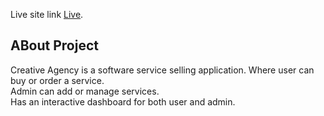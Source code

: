 Live site link [Live](https://creative-agency-bdesh.web.app/).

## ABout Project

Creative Agency is a software service selling application. Where user can buy or order a service. <br>
Admin can add or manage services. <br>
Has an interactive dashboard for both user and admin.
